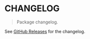 # CHANGELOG

> Package changelog.

See [GitHub Releases](https://github.com/stdlib-js/array-base-mskfilter/releases) for the changelog.